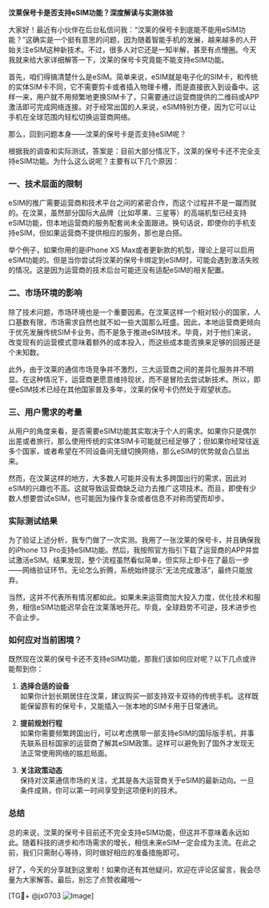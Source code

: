 **汶莱保号卡是否支持eSIM功能？深度解读与实测体验**

大家好！最近有小伙伴在后台私信问我：“汶莱的保号卡到底能不能用eSIM功能？”这确实是一个挺有意思的问题，因为随着智能手机的发展，越来越多的人开始关注eSIM这种新技术。不过，很多人对它还是一知半解，甚至有点懵圈。今天我就来给大家详细解答一下，汶莱的保号卡究竟能不能支持eSIM功能。

首先，咱们得搞清楚什么是eSIM。简单来说，eSIM就是电子化的SIM卡，和传统的实体SIM卡不同，它不需要剪卡或者插入物理卡槽，而是直接嵌入到设备中。这样一来，用户就不用频繁地更换SIM卡了，只需要通过运营商提供的二维码或APP激活即可完成网络连接。对于经常出国的人来说，eSIM特别方便，因为它可以让手机在全球范围内轻松切换运营商网络。

那么，回到问题本身——汶莱的保号卡是否支持eSIM呢？

根据我的调查和实际测试，答案是：目前大部分情况下，汶莱的保号卡还不完全支持eSIM功能。为什么这么说呢？主要有以下几个原因：

### 一、技术层面的限制

eSIM的推广需要运营商和技术平台之间的紧密合作，而这个过程并不是一蹴而就的。在汶莱，虽然部分国际大品牌（比如苹果、三星等）的高端机型已经支持eSIM功能，但本地运营商的服务配套尚未全面跟进。换句话说，即使你的手机支持eSIM，但如果运营商不提供相应的服务，那也是白搭。

举个例子，如果你用的是iPhone XS Max或者更新款的机型，理论上是可以启用eSIM功能的。但是当你尝试将汶莱的保号卡绑定到eSIM时，可能会遇到激活失败的情况。这是因为运营商的技术后台可能还没有适配eSIM的相关配置。

### 二、市场环境的影响

除了技术问题，市场环境也是一个重要因素。在汶莱这样一个相对较小的国家，人口基数有限，市场需求自然也就不如一些大国那么旺盛。因此，本地运营商更倾向于优先发展传统SIM卡业务，而不是急于推进eSIM技术。毕竟，对于他们来说，改变现有的运营模式意味着额外的成本投入，而这些成本能否换来足够的回报还是个未知数。

此外，由于汶莱的通信市场竞争并不激烈，三大运营商之间的差异化服务并不明显。在这种情况下，运营商更愿意维持现状，而不是冒险去尝试新技术。所以，即便eSIM技术已经在其他国家普及多年，汶莱的保号卡仍然处于观望状态。

### 三、用户需求的考量

从用户的角度来看，是否需要eSIM功能其实取决于个人的需求。如果你只是偶尔出差或者旅行，那么使用传统的实体SIM卡可能就已经足够了；但如果你经常往返多个国家，或者希望在不同设备间无缝切换网络，那么eSIM的优势就会凸显出来。

然而，在汶莱这样的地方，大多数人可能并没有太多跨国出行的需求，因此对eSIM的兴趣也不高。这就导致运营商缺乏动力去推广这项技术。而且，即使有少数人想要尝试eSIM，也可能因为操作复杂或者信息不对称而望而却步。

### 实际测试结果

为了验证上述分析，我专门做了一次实测。我用了一张汶莱的保号卡，并且确保我的iPhone 13 Pro支持eSIM功能。然后，我按照官方指引下载了运营商的APP并尝试激活eSIM。结果发现，整个流程虽然看似简单，但实际上却卡在了最后一步——网络验证环节。无论怎么折腾，系统始终提示“无法完成激活”，最终只能放弃。

当然，这并不代表所有情况都如此。如果未来运营商加大投入力度，优化技术和服务，相信eSIM功能迟早会在汶莱落地开花。毕竟，全球趋势不可逆，技术进步也不会止步。

### 如何应对当前困境？

既然现在汶莱的保号卡还不支持eSIM功能，那我们该如何应对呢？以下几点或许能帮到你：

1. **选择合适的设备**  
   如果你计划长期居住在汶莱，建议购买一部支持双卡双待的传统手机。这样既能保留原有的保号卡，又能插入一张本地的SIM卡用于日常通讯。

2. **提前规划行程**  
   如果你需要频繁跨国出行，可以考虑携带一部支持eSIM的国际版手机，并事先联系目标国家的运营商了解其eSIM政策。这样可以避免到了国外才发现无法正常使用网络的尴尬局面。

3. **关注政策动态**  
   保持对汶莱通信市场的关注，尤其是各大运营商关于eSIM的最新动向。一旦条件成熟，你可以第一时间享受到这项便利的技术。

### 总结

总的来说，汶莱的保号卡目前还不完全支持eSIM功能，但这并不意味着永远如此。随着科技的进步和市场需求的增长，相信未来eSIM一定会成为主流。在此之前，我们只需耐心等待，同时做好相应的准备措施即可。

好了，今天的分享就到这里啦！如果你还有其他疑问，欢迎在评论区留言，我会尽量为大家解答。最后，别忘了点赞收藏哦～

[TG💪+ @jx0703 ![Image](https://github.com/user-attachments/assets/dbca1d08-cadb-493c-b0ec-ad6f7a83f270)]